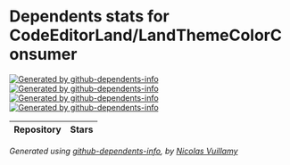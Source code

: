 # Dependents stats for CodeEditorLand/LandThemeColorConsumer

[![Generated by github-dependents-info](https://img.shields.io/static/v1?label=Used%20by&message=0&color=informational&logo=slickpic)](https://github.com/CodeEditorLand/LandThemeColorConsumer/network/dependents)
[![Generated by github-dependents-info](https://img.shields.io/static/v1?label=Used%20by%20(public)&message=0&color=informational&logo=slickpic)](https://github.com/CodeEditorLand/LandThemeColorConsumer/network/dependents)
[![Generated by github-dependents-info](https://img.shields.io/static/v1?label=Used%20by%20(private)&message=0&color=informational&logo=slickpic)](https://github.com/CodeEditorLand/LandThemeColorConsumer/network/dependents)
[![Generated by github-dependents-info](https://img.shields.io/static/v1?label=Used%20by%20(stars)&message=0&color=informational&logo=slickpic)](https://github.com/CodeEditorLand/LandThemeColorConsumer/network/dependents)

| Repository | Stars  |
| :--------  | -----: |

_Generated using [github-dependents-info](https://github.com/nvuillam/github-dependents-info), by [Nicolas Vuillamy](https://github.com/nvuillam)_